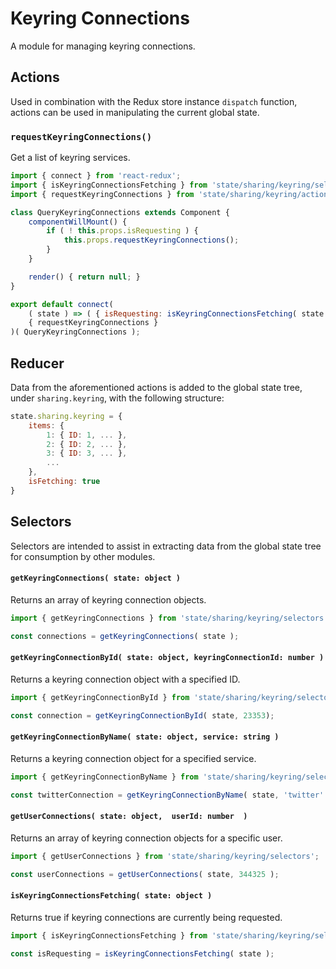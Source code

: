 Keyring Connections
===================

A module for managing keyring connections.

## Actions

Used in combination with the Redux store instance `dispatch` function, actions can be used in manipulating the current global state.

### `requestKeyringConnections()`

Get a list of keyring services.

```js
import { connect } from 'react-redux';
import { isKeyringConnectionsFetching } from 'state/sharing/keyring/selectors';
import { requestKeyringConnections } from 'state/sharing/keyring/actions';

class QueryKeyringConnections extends Component {
	componentWillMount() {
		if ( ! this.props.isRequesting ) {
			this.props.requestKeyringConnections();
		}
	}

	render() { return null; }
}

export default connect(
	( state ) => ( { isRequesting: isKeyringConnectionsFetching( state ) } ),
	{ requestKeyringConnections }
)( QueryKeyringConnections );
```

## Reducer

Data from the aforementioned actions is added to the global state tree, under `sharing.keyring`, with the following structure:

```js
state.sharing.keyring = {
	items: {
		1: { ID: 1, ... },
		2: { ID: 2, ... },
		3: { ID: 3, ... },
		...
	},
	isFetching: true
}
```

## Selectors

Selectors are intended to assist in extracting data from the global state tree for consumption by other modules.

#### `getKeyringConnections( state: object )`

Returns an array of keyring connection objects.

```js
import { getKeyringConnections } from 'state/sharing/keyring/selectors';

const connections = getKeyringConnections( state );
```

#### `getKeyringConnectionById( state: object, keyringConnectionId: number )`

Returns a keyring connection object with a specified ID.

```js
import { getKeyringConnectionById } from 'state/sharing/keyring/selectors';

const connection = getKeyringConnectionById( state, 23353);
```

#### `getKeyringConnectionByName( state: object, service: string )`

Returns a keyring connection object for a specified service.

```js
import { getKeyringConnectionByName } from 'state/sharing/keyring/selectors';

const twitterConnection = getKeyringConnectionByName( state, 'twitter' );
```

#### `getUserConnections( state: object,  userId: number  )`

Returns an array of keyring connection objects for a specific user.

```js
import { getUserConnections } from 'state/sharing/keyring/selectors';

const userConnections = getUserConnections( state, 344325 );
```

#### `isKeyringConnectionsFetching( state: object )`

Returns true if keyring connections are currently being requested.

```js
import { isKeyringConnectionsFetching } from 'state/sharing/keyring/selectors';

const isRequesting = isKeyringConnectionsFetching( state );
```
